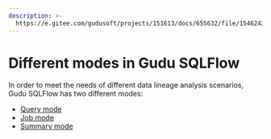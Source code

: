 ```yaml
---
description: >-
  https://e.gitee.com/gudusoft/projects/151613/docs/655632/file/1546243?sub_id=5928451
---
```


# Different modes in Gudu SQLFlow

In order to meet the needs of different data lineage analysis scenarios, Gudu SQLFlow has two different modes:

* [Query mode](query-mode.md)
* [Job mode](job-mode.md)
* [Summary mode](summary-mode.md)
